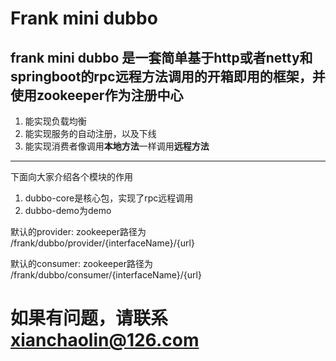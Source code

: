 # Frank mini dubbo

## frank mini dubbo 是一套简单基于http或者netty和springboot的rpc远程方法调用的开箱即用的框架，并使用zookeeper作为注册中心

1. 能实现负载均衡
2. 能实现服务的自动注册，以及下线
3. 能实现消费者像调用**本地方法**一样调用**远程方法**

---

下面向大家介绍各个模块的作用

1. dubbo-core是核心包，实现了rpc远程调用
4. dubbo-demo为demo

默认的provider:  zookeeper路径为 /frank/dubbo/provider/{interfaceName}/{url}

默认的consumer:  zookeeper路径为 /frank/dubbo/consumer/{interfaceName}/{url}

# 如果有问题，请联系 xianchaolin@126.com